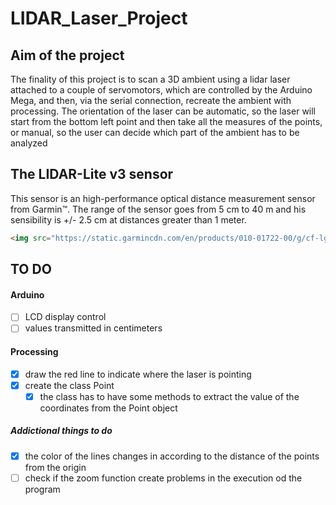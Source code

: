 # LIDAR_Laser_Project

## Aim of the project

The finality of this project is to scan a 3D ambient using a lidar laser attached to a couple of servomotors, which are controlled by the Arduino Mega, and then, via the serial connection, recreate the ambient with processing.
The orientation of the laser can be automatic, so the laser will start from the bottom left point and then take all the measures of the points, or manual, so the user can decide which part of the ambient has to be analyzed

## The LIDAR-Lite v3 sensor

This sensor is an high-performance optical distance measurement sensor from Garmin™.
The range of the sensor goes from 5 cm to 40 m and his sensibility is +/- 2.5 cm at distances greater than 1 meter.

```html
<img src="https://static.garmincdn.com/en/products/010-01722-00/g/cf-lg.jpg" alt="Image of the sensor" width="300" height="350" )>
```

## TO DO

#### Arduino

* [ ] LCD display control
* [ ] values transmitted in centimeters

#### Processing

* [x] draw the red line to indicate where the laser is pointing
* [x] create the class Point 
  * [x] the class has to have some methods to extract the value of the coordinates from the Point object

##### Addictional things to do

* [x] the color of the lines changes in according to the distance of the points from the origin
* [ ] check if the zoom function create problems in the execution od the program
